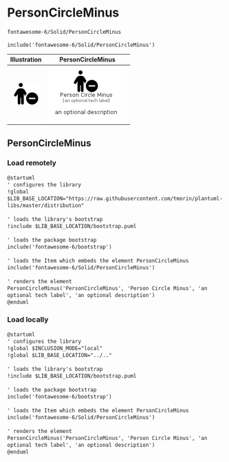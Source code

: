 # PersonCircleMinus


```text
fontawesome-6/Solid/PersonCircleMinus
```

```text
include('fontawesome-6/Solid/PersonCircleMinus')
```



| Illustration | PersonCircleMinus |
| :---: | :---: |
| ![illustration for Illustration](../../fontawesome-6/Solid/PersonCircleMinus.png) | ![illustration for PersonCircleMinus](../../fontawesome-6/Solid/PersonCircleMinus.Local.png) |




## PersonCircleMinus

### Load remotely
```plantuml
@startuml
' configures the library
!global $LIB_BASE_LOCATION="https://raw.githubusercontent.com/tmorin/plantuml-libs/master/distribution"

' loads the library's bootstrap
!include $LIB_BASE_LOCATION/bootstrap.puml

' loads the package bootstrap
include('fontawesome-6/bootstrap')

' loads the Item which embeds the element PersonCircleMinus
include('fontawesome-6/Solid/PersonCircleMinus')

' renders the element
PersonCircleMinus('PersonCircleMinus', 'Person Circle Minus', 'an optional tech label', 'an optional description')
@enduml
```

### Load locally
```plantuml
@startuml
' configures the library
!global $INCLUSION_MODE="local"
!global $LIB_BASE_LOCATION="../.."

' loads the library's bootstrap
!include $LIB_BASE_LOCATION/bootstrap.puml

' loads the package bootstrap
include('fontawesome-6/bootstrap')

' loads the Item which embeds the element PersonCircleMinus
include('fontawesome-6/Solid/PersonCircleMinus')

' renders the element
PersonCircleMinus('PersonCircleMinus', 'Person Circle Minus', 'an optional tech label', 'an optional description')
@enduml
```

